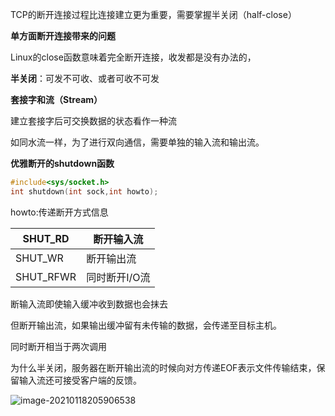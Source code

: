 TCP的断开连接过程比连接建立更为重要，需要掌握半关闭（half-close）

**单方面断开连接带来的问题**

Linux的close函数意味着完全断开连接，收发都是没有办法的，

**半关闭**：可发不可收、或者可收不可发

**套接字和流（Stream）**

建立套接字后可交换数据的状态看作一种流

如同水流一样，为了进行双向通信，需要单独的输入流和输出流。



**优雅断开的shutdown函数**

```c
#include<sys/socket.h>
int shutdown(int sock,int howto);

```

howto:传递断开方式信息

| SHUT_RD   | 断开输入流    |
| --------- | ------------- |
| SHUT_WR   | 断开输出流    |
| SHUT_RFWR | 同时断开I/O流 |

断输入流即使输入缓冲收到数据也会抹去

但断开输出流，如果输出缓冲留有未传输的数据，会传递至目标主机。

同时断开相当于两次调用



为什么半关闭，服务器在断开输出流的时候向对方传递EOF表示文件传输结束，保留输入流还可接受客户端的反馈。



![image-20210118205906538](C:\Users\55018\AppData\Roaming\Typora\typora-user-images\image-20210118205906538.png)